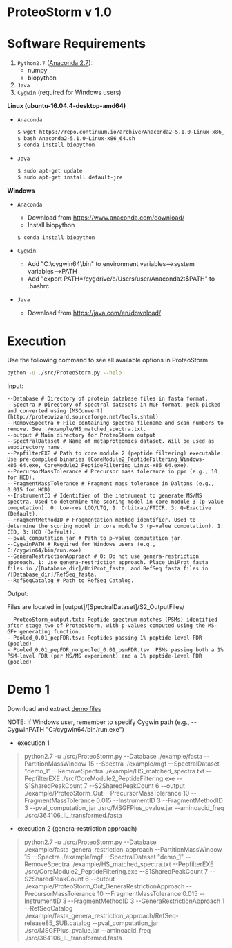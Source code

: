 # ProteoStorm v 1.0

Software Requirements
==========
1. ```Python2.7``` ([Anaconda 2.7](https://www.anaconda.com/download/?lang=en-us)):
	- numpy
	- biopython
2. ```Java```
3. ```Cygwin``` (required for Windows users)

**Linux (ubuntu-16.04.4-desktop-amd64)**

* ```Anaconda```
	```sh
	$ wget https://repo.continuum.io/archive/Anaconda2-5.1.0-Linux-x86_64.sh
	$ bash Anaconda2-5.1.0-Linux-x86_64.sh
	$ conda install biopython
	```

* ```Java```
	```sh
	$ sudo apt-get update
	$ sudo apt-get install default-jre
	```

**Windows**

* ```Anaconda```
	
	* Download from https://www.anaconda.com/download/
	* Install biopython
	```sh
	$ conda install biopython
	```

* ```Cygwin```

	* Add "C:\cygwin64\bin\" to environment variables-->system variables-->PATH
	* Add "export PATH=/cygdrive/c/Users/user/Anaconda2:$PATH" to .bashrc

* ```Java```

	* Download from https://java.com/en/download/

Execution
==========
Use the following command to see all available options in ProteoStorm
```sh
python -u ./src/ProteoStorm.py --help
```

Input:
```
--Database # Directory of protein database files in fasta format.
--Spectra # Directory of spectral datasets in MGF format, peak-picked and converted using [MSConvert](http://proteowizard.sourceforge.net/tools.shtml)
--RemoveSpectra # File containing spectra filename and scan numbers to remove. See ./example/HS_matched_spectra.txt.
--output # Main directory for ProteoStorm output
--SpectralDataset # Name of metaproteomics dataset. Will be used as subdirectory name.
--PepfilterEXE # Path to core module 2 (peptide filtering) executable. Use pre-compiled binaries (CoreModule2_PeptideFiltering_Windows-x86_64.exe, CoreModule2_PeptideFiltering_Linux-x86_64.exe).
--PrecursorMassTolerance # Precursor mass tolerance in ppm (e.g., 10 for HCD).
--FragmentMassTolerance # Fragment mass tolerance in Daltons (e.g., 0.015 for HCD).
--InstrumentID # Identifier of the instrument to generate MS/MS spectra. Used to determine the scoring model in core module 3 (p-value computation). 0: Low-res LCQ/LTQ, 1: Orbitrap/FTICR, 3: Q-Exactive (Default).
--FragmentMethodID # Fragmentation method identifier. Used to determine the scoring model in core module 3 (p-value computation). 1: CID, 3: HCD (Default).
--pval_computation_jar # Path to p-value computation jar.
--CygwinPATH # Required for Windows users (e.g., C:/cygwin64/bin/run.exe)
--GeneraRestrictionApproach # 0: Do not use genera-restriction approach. 1: Use genera-restriction approach. Place UniProt fasta files in /[Database_dir]/UniProt_fasta, and RefSeq fasta files in /[Database_dir]/RefSeq_fasta.
--RefSeqCatalog # Path to RefSeq Catalog.
```

Output:

Files are located in [output]/[SpectralDataset]/S2_OutputFiles/
```
- ProteoStorm_output.txt: Peptide-spectrum matches (PSMs) identified after stage two of ProteoStorm, with p-values computed using the MS-GF+ generating function.
- Pooled_0.01_pepFDR.tsv: Peptides passing 1% peptide-level FDR (pooled)
- Pooled_0.01_pepFDR_nonpooled_0.01_psmFDR.tsv: PSMs passing both a 1% PSM-level FDR (per MS/MS experiment) and a 1% peptide-level FDR (pooled)
```

Demo 1
==========
Download and extract [demo files](https://www.dropbox.com/s/ckiyb2buzd6osyv/example.zip?dl=0)

NOTE: If Windows user, remember to specify Cygwin path (e.g., --CygwinPATH "C:/cygwin64/bin/run.exe")

* execution 1
<blockquote><p>
python2.7 -u ./src/ProteoStorm.py --Database ./example/fasta --PartitionMassWindow 15 --Spectra ./example/mgf --SpectralDataset "demo_1" --RemoveSpectra ./example/HS_matched_spectra.txt --PepfilterEXE ./src/CoreModule2_PeptideFiltering.exe --S1SharedPeakCount 7 --S2SharedPeakCount 6 --output ./example/ProteoStorm_Out --PrecursorMassTolerance 10 --FragmentMassTolerance 0.015 --InstrumentID 3 --FragmentMethodID 3 --pval_computation_jar ./src/MSGFPlus_pvalue.jar --aminoacid_freq ./src/364106_IL_transformed.fasta
</p></blockquote>

* execution 2 (genera-restriction approach)
<blockquote><p>
python2.7 -u ./src/ProteoStorm.py --Database ./example/fasta_genera_restriction_approach --PartitionMassWindow 15 --Spectra ./example/mgf --SpectralDataset "demo_1" --RemoveSpectra ./example/HS_matched_spectra.txt --PepfilterEXE ./src/CoreModule2_PeptideFiltering.exe --S1SharedPeakCount 7 --S2SharedPeakCount 6 --output ./example/ProteoStorm_Out_GeneraRestrictionApproach --PrecursorMassTolerance 10 --FragmentMassTolerance 0.015 --InstrumentID 3 --FragmentMethodID 3 --GeneraRestrictionApproach 1 --RefSeqCatalog ./example/fasta_genera_restriction_approach/RefSeq-release85_SUB.catalog --pval_computation_jar ./src/MSGFPlus_pvalue.jar --aminoacid_freq ./src/364106_IL_transformed.fasta
</p></blockquote>
